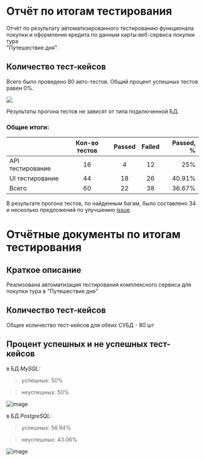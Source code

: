 # Отчёт по итогам тестирования

Отчёт по результату автоматизированного тестированию функционала покупки и оформления кредита по данным карты веб-сервиса покупки тура  
"Путешествие дня".

## Количество тест-кейсов

Всего было проведено 80 авто-тестов. Общий процент успешных тестов равен 0%.

![](pic/1.png)

Результаты прогона тестов не зависят от типа подключенной БД.

### Общие итоги:

|                  | Кол-во тестов | Passed | Failed | Passed, % |
|:-----------------|:-------------:|:------:|:------:|----------:|
| API тестирование |      16       |   4    |   12   |       25% |
| UI тестирование  |      44       |   18   |   26   |    40.91% |
| Всего            |      60       |   22   |   38   |    36.67% |

В результате прогона тестов, по найденным багам, было составлено 34 и несколько предложений по улучшению [issue](https://github.com/avdeevaleksandr817/DiplomaAvdeevFQA43/issues). 

# Отчётные документы по итогам тестирования

## Краткое описание
Реализована автоматизация тестирования комплексного сервиса для покупки тура в "Путешествие дня"

## Количество тест-кейсов
Общее количество тест-кейсов для обеих СУБД - 80 шт

## Процент успешных и не успешных тест-кейсов
в БД *MySQL:*
> успешных: 50%


> неуспешных: 50%


![image](https://user-images.githubusercontent.com/113525338/224502391-c7859121-7452-4a17-927f-a33172754a16.png)


в БД *PostgreSQL:*
> успешных: 56.94%


> неуспешных: 43.06%


![image](https://user-images.githubusercontent.com/113525338/224502969-651fddeb-f1c2-4800-a42f-90406e4a8450.png)





